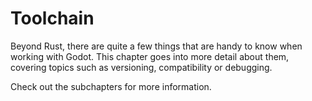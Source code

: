 <!--
  ~ This Source Code Form is subject to the terms of the Mozilla Public
  ~ License, v. 2.0. If a copy of the MPL was not distributed with this
  ~ file, You can obtain one at https://mozilla.org/MPL/2.0/.
-->

# Toolchain

Beyond Rust, there are quite a few things that are handy to know when working with Godot. This chapter goes into more detail
about them, covering topics such as versioning, compatibility or debugging.

Check out the subchapters for more information.